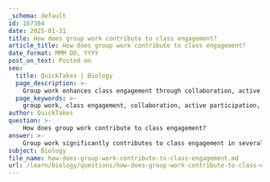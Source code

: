 ```yaml
---
_schema: default
id: 167384
date: 2025-01-31
title: How does group work contribute to class engagement?
article_title: How does group work contribute to class engagement?
date_format: MMM DD, YYYY
post_on_text: Posted on
seo:
  title: QuickTakes | Biology
  page_description: >-
    Group work enhances class engagement through collaboration, active participation, skill development, and diverse perspectives, creating a dynamic learning environment.
  page_keywords: >-
    group work, class engagement, collaboration, active participation, communication skills, accountability, diverse perspectives, feedback, structured activities, interactive learning
author: QuickTakes
question: >-
    How does group work contribute to class engagement?
answer: >-
    Group work significantly contributes to class engagement in several ways:\n\n1. **Encouragement of Collaboration**: Group work fosters a collaborative learning environment where students can share ideas, discuss concepts, and learn from one another. This peer interaction enhances understanding and retention of the material, as students often explain concepts to each other in ways that resonate more personally than traditional lectures.\n\n2. **Active Participation**: Engaging in group activities requires students to actively participate rather than passively receive information. This active involvement is crucial for maintaining interest and motivation, as students are more likely to engage with the material when they are part of the learning process.\n\n3. **Development of Communication Skills**: Working in groups helps students develop essential communication and interpersonal skills. They learn to articulate their thoughts, listen to others, and negotiate differing viewpoints, which are valuable skills both in academic settings and in their future careers.\n\n4. **Increased Accountability**: Group work can create a sense of accountability among students. Knowing that their peers rely on them to contribute can motivate individuals to prepare and engage more thoroughly with the material, leading to higher overall participation rates.\n\n5. **Diverse Perspectives**: Group settings bring together students with different backgrounds and perspectives, enriching discussions and enhancing critical thinking. Exposure to diverse viewpoints can challenge students' assumptions and encourage deeper analysis of the subject matter.\n\n6. **Real-time Feedback**: Collaborative activities often allow for immediate feedback among peers. This can help students identify areas of misunderstanding and clarify concepts in real-time, which is beneficial for their learning process.\n\n7. **Enhanced Engagement through Structured Activities**: Incorporating structured group activities, such as problem-solving exercises or case studies, can make learning more dynamic and engaging. These activities often require students to apply concepts in practical scenarios, further solidifying their understanding.\n\nIn summary, group work not only enhances student engagement but also contributes to a more interactive and supportive learning environment. By promoting collaboration, active participation, and the development of essential skills, group work plays a vital role in the educational experience.
subject: Biology
file_name: how-does-group-work-contribute-to-class-engagement.md
url: /learn/biology/questions/how-does-group-work-contribute-to-class-engagement
---
```


&nbsp;